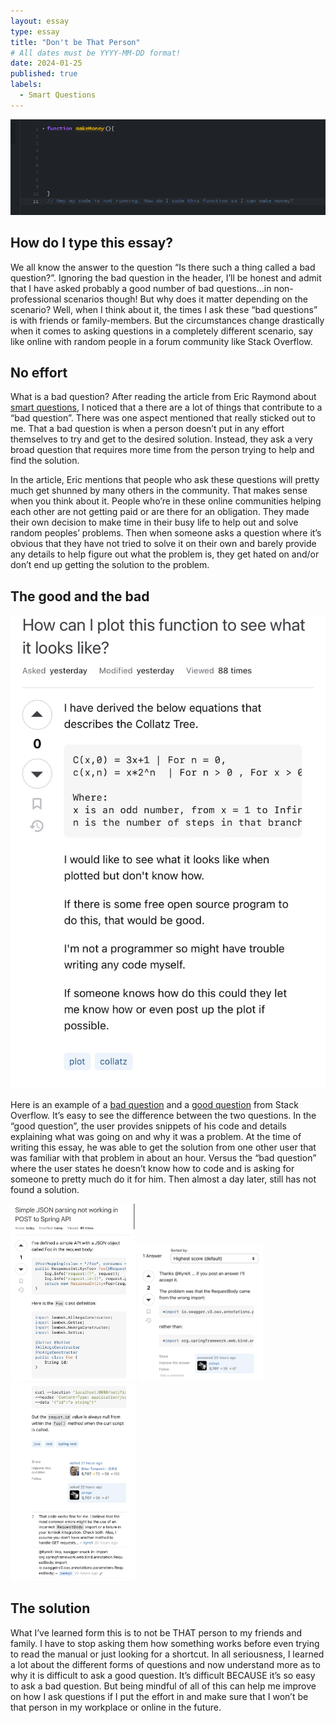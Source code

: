 ```yaml
---
layout: essay
type: essay
title: "Don't be That Person"
# All dates must be YYYY-MM-DD format!
date: 2024-01-25
published: true
labels:
  - Smart Questions
---
```


<img class="rounded mx-auto d-block" src="../img/smartquestion.png">

## How do I type this essay?
We all know the answer to the question “Is there such a thing called a bad question?”. Ignoring the bad question in the header, I’ll be honest and admit that I have asked probably a good number of bad questions…in non-professional scenarios though! But why does it matter depending on the scenario? Well, when I think about it, the times I ask these “bad questions” is with friends or family-members. But the circumstances change drastically when it comes to asking questions in a completely different scenario, say like online with random people in a forum community like Stack Overflow.  

## No effort
What is a bad question? After reading the article from Eric Raymond about [smart questions](http://www.catb.org/esr/faqs/smart-questions.html), I noticed that a there are a lot of things that contribute to a “bad question”.  There was one aspect mentioned that really sticked out to me. That a bad question is when a person doesn’t put in any effort themselves to try and get to the desired solution. Instead, they ask a very broad question that requires more time from the person trying to help and find the solution. 

In the article, Eric mentions that people who ask these questions will pretty much get shunned by many others in the community. That makes sense when you think about it. People who’re in these online communities helping each other are not getting paid or are there for an obligation. They made their own decision to make time in their busy life to help out and solve random peoples’ problems. Then when someone asks a question where it’s obvious that they have not tried to solve it on their own and barely provide any details to help figure out what the problem is, they get hated on and/or don’t end up getting the solution to the problem. 


## The good and the bad

<img class="rounded mx-auto d-block" src="../img/pic 3.jpeg">

Here is an example of a [bad question](https://stackoverflow.com/questions/77877124/how-can-i-plot-this-function-to-see-what-it-looks-like) and a [good question](https://stackoverflow.com/questions/77883210/simple-json-parsing-not-working-in-post-to-spring-api#comment137303910_77883210) from Stack Overflow. It’s easy to see the difference between the two questions. In the “good question”, the user provides snippets of his code and details explaining what was going on and why it was a problem. At the time of writing this essay, he was able to get the solution from one other user that was familiar with that problem in about an hour. Versus the “bad question” where the user states he doesn’t know how to code and is asking for someone to pretty much do it for him. Then almost a day later, still has not found a solution.

<div class="text-center p-4">
  <img width="200px" 
       src="../img/pic2.jpeg" 
       class="img-thumbnail" >
  <img width="200px" 
       src="../img/pic 4.jpeg" 
       class="img-thumbnail" >
  <img width="200px" 
       src="../img/pic1.jpeg" 
       class="img-thumbnail" >
  </div>
  
## The solution 
What I’ve learned form this is to not be THAT person to my friends and family. I have to stop asking them how something works before even trying to read the manual or just looking for a shortcut. In all seriousness, I learned a lot about the different forms of questions and now understand more as to why it is difficult to ask a good question. It’s difficult BECAUSE it’s so easy to ask a bad question.  But being mindful of all of this can help me improve on how I ask questions if I put the effort in and make sure that I won’t be that person in my workplace or online in the future. 
